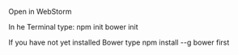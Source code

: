 Open in WebStorm

In he Terminal type:
npm init
bower init


If you have not yet installed Bower type npm install --g bower first